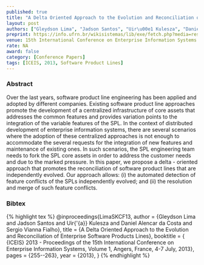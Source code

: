 ```yaml
---
published: true
title: "A Delta Oriented Approach to the Evolution and Reconciliation of Enterprise Software Products Lines"
layout: post
authors: ["Gleydson Lima", "Jadson Santos", "Uir\u00e1 Kulesza", "Daniel Alencar da Costa and Sergio Vianna Fialho"]
preprint: https://info.ufrn.br/wikisistemas/lib/exe/fetch.php?media=research:iceis2013-camera-ready-versao-final.pdf
venue: 15th International Conference on Enterprise Information Systems (ICEIS 2013)
rate: NA
award: false
category: [Conference Papers]
tags: [ICEIS, 2013, Software Product Lines]
---   
```


### Abstract 

Over the last years, software product line engineering has been applied and adopted by different
companies. Existing software product line approaches promote the development of a centralized
infrastructure of core assets that addresses the common features and provides variation points to
the integration of the variable features of the SPL. In the context of distributed development of
enterprise information systems, there are several scenarios where the adoption of these centralized
approaches is not enough to accommodate the several requests for the integration of new features and
maintenance of existing ones. In such scenarios, the SPL engineering team needs to fork the SPL core
assets in order to address the customer needs and due to the marked pressure. In this paper, we
propose a delta - oriented approach that promotes the reconciliation of software product lines that
are independently evolved. Our approach allows: (i) the automated detection of feature conflicts of
the SPLs independently evolved; and (ii) the resolution and merge of such feature conflicts.


### Bibtex 

{% highlight tex %}
@inproceedings{LimaSKCF13,
  author    = {Gleydson Lima and
               Jadson Santos and
               Uir{\'{a}} Kulesza and
               Daniel Alencar da Costa and
               Sergio Vianna Fialho},
  title     = {A Delta Oriented Approach to the Evolution and Reconciliation of Enterprise
               Software Products Lines},
  booktitle = { {ICEIS} 2013 - Proceedings of the 15th International Conference on
               Enterprise Information Systems, Volume 1, Angers, France, 4-7 July,
               2013},
  pages     = {255--263},
  year      = {2013},
}
{% endhighlight %}
